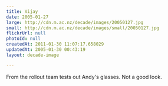 ```yaml
---
title: Vijay
date: 2005-01-27
large: http://cdn.m.ac.nz/decade/images/20050127.jpg
small: http://cdn.m.ac.nz/decade/images/small/20050127.jpg
flickrUrl: null
photoId: null
createdAt: 2011-01-30 11:07:17.658029
updatedAt: 2005-01-30 00:43:19
layout: decade-image

---
```

From the rollout team tests out Andy's glasses. Not a good look.
